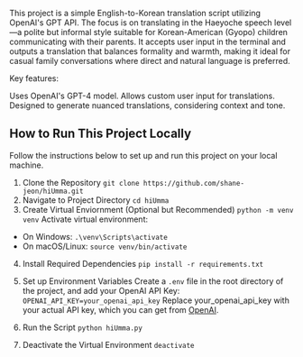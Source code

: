 This project is a simple English-to-Korean translation script utilizing OpenAI's GPT API. The focus is on translating in the Haeyoche speech level—a polite but informal style suitable for Korean-American (Gyopo) children communicating with their parents. It accepts user input in the terminal and outputs a translation that balances formality and warmth, making it ideal for casual family conversations where direct and natural language is preferred.

Key features:

Uses OpenAI's GPT-4 model.
Allows custom user input for translations.
Designed to generate nuanced translations, considering context and tone.

## How to Run This Project Locally

Follow the instructions below to set up and run this project on your local machine.

1. Clone the Repository
   `git clone https://github.com/shane-jeon/hiUmma.git`
2. Navigate to Project Directory
   `cd hiUmma`
3. Create Virtual Enviornment (Optional but Recommended)
   `python -m venv venv`
   Activate virtual environment:

- On Windows:
  `.\venv\Scripts\activate`
- On macOS/Linux:
  `source venv/bin/activate`

4. Install Required Dependencies
   `pip install -r requirements.txt`

5. Set up Environment Variables
   Create a `.env` file in the root directory of the project, and add your OpenAI API Key:
   `OPENAI_API_KEY=your_openai_api_key`
   Replace your_openai_api_key with your actual API key, which you can get from [OpenAI](https://platform.openai.com/docs/quickstart).

6. Run the Script
   `python hiUmma.py`

7. Deactivate the Virtual Environment
   `deactivate`
